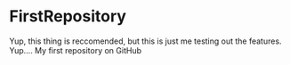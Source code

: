 FirstRepository
===============
Yup, this thing is reccomended, but this is just me testing out the features. Yup....
My first repository on GitHub
